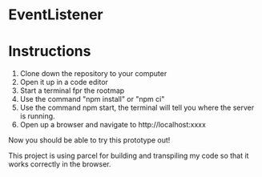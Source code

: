 # EventListener

# Instructions

1. Clone down the repository to your computer
2. Open it up in a code editor
3. Start a terminal fpr the rootmap
4. Use the command "npm install" or "npm ci"
5. Use the command npm start, the terminal will tell you where the server is running.
6. Open up a browser and navigate to http://localhost:xxxx

Now you should be able to try this prototype out!

This project is using parcel for building and transpiling my code so that it works correctly in the browser. 
